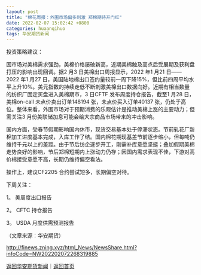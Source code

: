 ```yaml
---
layout: post
title: "棉花周报：外围市场偏多刺激 郑棉期待开门红"
date: 2022-02-07 15:02:42 +0800
categories: huaanqihuo
tags: 华安期货新闻
---
```

<p>投资策略建议：</p><p>因市场对美棉需求强劲，美棉价格屡破新高，近期美棉触及高点后受展期及获利盘打压的影响出现回调。据2 月3 日美棉出口周报显示，2022 年1 月21 日—— 2022 年1 月27 日，美国陆地棉出口签约量较前一周下降15%，但比前四周平均水平上升10%。美元指数的持续走低不断刺激美棉出口数据向好。近期有相当数量的纺织厂固定买盘进入美棉期市，3 日CFTF 发布周度持仓报告，截至1 月28 日，美棉on-call 未点价卖出订单148194 张，未点价买入订单40137 张，仍处于高位。整体来看，外围市场对于预期消费的乐观估计是推动美棉上涨的主要动力；但需关注3 月份美联储加息可能会给大宗商品市场带来的冲击影响。</p><p>国内方面，受春节假期影响国内休市，现货交易基本处于停滞状态。节前轧花厂新棉加工进度基本完成，入库工作了结。国内棉花期现基差节前逐步缩小，但每吨仍维持千元以上的差距。由于节后纺企逐步开工，刚需补库意愿坚挺；叠加假期美棉走势良好的影响，节后郑棉短期内上涨动力仍存；因国内需求表现不佳，下游对高价棉接受意愿不高，长期仍维持偏空看法。</p><p>操作上，建议CF2205 合约尝试短多，长期偏空对待。</p><p>下周关注：</p><p>1。 美周度出口报告</p><p>2。 CFTC 持仓报告</p><p>3。 USDA 月度供需预测报告</p><p class="em_media">（文章来源：华安期货）</p>

<http://finews.zning.xyz/html_News/NewsShare.html?infoCode=NW202202072268319885>

[返回华安期货新闻](//finews.withounder.com/category/huaanqihuo.html)｜[返回首页](//finews.withounder.com/)